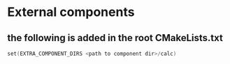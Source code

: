 # External components

## the following is added in the root CMakeLists.txt
```c
set(EXTRA_COMPONENT_DIRS <path to component dir>/calc)
```
